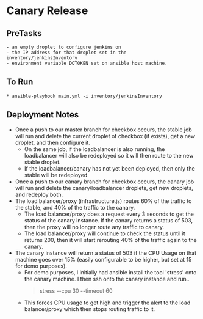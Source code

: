 # Canary Release

## PreTasks
	- an empty droplet to configure jenkins on
	- the IP address for that droplet set in the inventory/jenkinsInventory
	- environment variable DOTOKEN set on ansible host machine.
## To Run
	* ansible-playbook main.yml -i inventory/jenkinsInventory
	
## Deployment Notes
- Once a push to our master branch for checkbox occurs, the stable job will run and delete the current droplet of checkbox (if exists), get a new droplet, and then configure it.
	- On the same job, if the loadbalancer is also running, the loadbalancer will also be redeployed so it will then route to the new stable droplet.
	- If the loadbalancer/canary has not yet been deployed, then only the stable will be redeployed.
- Once a push to our canary branch for checkbox occurs, the canary job will run and delete the canary/loadbalancer droplets, get new droplets, and redeploy both.
- The load balancer/proxy (infrastructure.js) routes 60% of the traffic to the stable, and 40% of the traffic to the canary.
	- The load balancer/proxy does a request every 3 seconds to get the status of the canary instance. If the canary returns a status of 503, then the proxy will no longer route any traffic to canary.
	- The load balancer/proxy will continue to check the status until it returns 200, then it will start rerouting 40% of the traffic again to the canary.
- The canary instance will return a status of 503 if the CPU Usage on that machine goes over 15% (easily configurable to be higher, but set at 15 for demo purposes).
	- For demo purposes, I initially had ansible install the tool 'stress' onto the canary machine. I then ssh onto the canary instance and run..
		> stress --cpu 30 --timeout 60
	- This forces CPU usage to get high and trigger the alert to the load balancer/proxy which then stops routing traffic to it.
		
